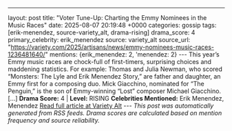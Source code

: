 ---
layout: post
title: "Voter Tune-Up: Charting the Emmy Nominees in the Music Races"
date: 2025-08-07 20:19:48 +0000
categories: gossip
tags: [erik-menendez, source-variety_alt, drama-rising]
drama_score: 4
primary_celebrity: erik_menendez
source: variety_alt
source_url: "https://variety.com/2025/artisans/news/emmy-nominees-music-races-1236481640/"
mentions: {erik_menendez: 2, 'menendez: 2} --- This year’s Emmy music races are chock-full of first-timers, surprising choices and maddening statistics. For example: Thomas and Julia Newman, who scored “Monsters: The Lyle and Erik Menendez Story,” are father and daughter, an Emmy first for a composing duo. Mick Giacchino, nominated for “The Penguin,” is the son of Emmy-winning “Lost” composer Michael Giacchino. […] **Drama Score:** 4 | **Level:** RISING **Celebrities Mentioned:** Erik Menendez, Menendez [Read full article at Variety Alt](https://variety.com/2025/artisans/news/emmy-nominees-music-races-1236481640/) --- *This post was automatically generated from RSS feeds. Drama scores are calculated based on mention frequency and source reliability.*